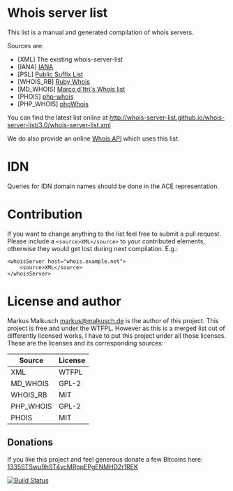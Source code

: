 # Whois server list

This list is a manual and generated compilation of whois servers.

Sources are:

* [XML] The existing whois-server-list
* [IANA] [IANA](http://www.iana.org/domains/root/db)
* [PSL] [Public Suffix List](https://publicsuffix.org/list/effective_tld_names.dat)
* [WHOIS_RB] [Ruby Whois](https://github.com/weppos/whois/blob/master/data/tld.json)
* [MD_WHOIS] [Marco d'Itri's Whois list](https://raw.githubusercontent.com/rfc1036/whois/next/tld_serv_list)
* [PHOIS] [php-whois](https://raw.githubusercontent.com/regru/php-whois/master/src/Phois/Whois/whois.servers.json)
* [PHP_WHOIS] [phpWhois](https://raw.githubusercontent.com/phpWhois/phpWhois/master/src/whois.servers.php)

You can find the latest list online at http://whois-server-list.github.io/whois-server-list/3.0/whois-server-list.xml

We do also provide an online <a href="http://whois-api.domaininformation.de/">Whois API</a> which uses this list.

# IDN

Queries for IDN domain names should be done in the ACE representation.

# Contribution

If you want to change anything to the list feel free to submit a pull request.
Please include a `<source>XML</source>` to your contributed elements, otherwise
they would get lost during next compilation. E.g.:

    <whoisServer host="whois.example.net">
        <source>XML</source>
    </whoisServer>

# License and author

Markus Malkusch <markus@malkusch.de> is the author of this project. This project is free and under the WTFPL.
However as this is a merged list out of differently licensed works, I have to put this project under all
those licenses. These are the licenses and its corresponding sources:

| Source    | License |
|-----------|---------|
| XML       | WTFPL   |
| MD_WHOIS  | GPL-2   |
| WHOIS_RB  | MIT     |
| PHP_WHOIS | GPL-2   |
| PHOIS     | MIT     |


## Donations

If you like this project and feel generous donate a few Bitcoins here:
[1335STSwu9hST4vcMRppEPgENMHD2r1REK](bitcoin:1335STSwu9hST4vcMRppEPgENMHD2r1REK)

[![Build Status](https://travis-ci.org/whois-server-list/whois-server-list.svg?branch=master)](https://travis-ci.org/whois-server-list/whois-server-list)

